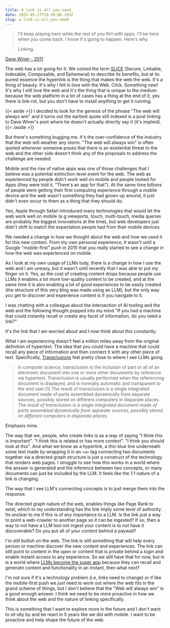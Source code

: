 ```yaml
---
title: A link is all you need
date: 2025-05-17T19:59:06.193Z
slug: a-link-is-all-you-need
---
```


> I'll keep playing here while the rest of you flirt with apps. I'll be here when you come back. I know it's going to happen. Here's why.
>
> Linking.

[Dave Winer - 2011](http://scripting.com/stories/2011/12/13/whyAppsAreNotTheFuture.html#p11405)

The web has a lot going for it. We coined the term [SLICE](https://paul.kinlan.me/slice-the-web/) (Secure, Linkable, Indexable, Composable, and Ephemeral) to describe its benefits, but at its purest essence the hyperlink is the thing that makes the web the web. It's a thing of beauty. It's why I fell in love with the Web. Click. Something new! It's why I still love the web and it's the thing that is unique to the medium because the web platform in a lot of cases has a thing at the end of it, yes there is link-rot, but you don't have to install anything to get it running.

{{< aside >}}
I decided to look for the genesis of the phrase "The web will always win" and it turns out the earliest quote still indexed is a post linking to Dave Winer's post where he doesn't actually directly say it (it's implied).
{{< /aside >}}

But there's something bugging me. It's the over-confidence of the industry that the web will weather any storm. "The web will always win" is often quoted whenever someone poses that there is an existential threat to the web and the other side doesn't think any of the proposals to address the challenge are needed.

Mobile and the rise of native apps was one of those challenges that I believe was a potential extinction-level event for the web. The web as experienced by people didn't work well on mobile and people looked for Apps (they were told it, "There's an app for that"). At the same time billions of people were getting their first computing experience through a mobile device and the web wasn't something they had grown up around, it just didn't even occur to them as a thing that they should do.

Yes, Apple through Safari introduced many technologies that would let the web work well on mobile (e.g viewports, touch, multi-touch, media queries are probably the biggest innovations at the time), but web developers just didn't shift to match the expectation people had from their mobile devices.

We needed a change in how we thought about the web and how we used it for this new context. From my own personal experience, it wasn't until a Google "mobile-first" push in 2015 that you really started to see a change in how the web was experienced on mobile.

As I look at my own usage of LLMs tody, there is a change in how I use the web and I am uneasy, but it wasn't until recently that I was able to put my finger on it. Yes, as the cost of creating content drops because people use LLMs it enables a lot more low-quality content to be created, and at the same time it is also enabling a lot of good experiences to be easily created (the structure of this very blog was made using an LLM), but the only way you get to discover and experience content is if you navigate to it.

I was chatting with a colleague about the intersection of AI tooling and the web and the following thought popped into my mind "If you had a machine that could instantly recall or create any facet of information, do you need a link?"

It's the link that I am worried about and I now think about this constantly.

What I am experiencing doesn't feel a million miles away from the original definition of hypertext. The idea that you could have a machine that could recall any piece of information and then connect it with any other piece of text. Specifically, [Transclusions](https://en.wikipedia.org/wiki/Transclusion) feel pretty close to where I see LLMs going.

> In computer science, transclusion is the inclusion of part or all of an electronic document into one or more other documents by reference via hypertext. Transclusion is usually performed when the referencing document is displayed, and is normally automatic and transparent to the end user.[1] The result of transclusion is a single integrated document made of parts assembled dynamically from separate sources, possibly stored on different computers in disparate places. _The result of transclusion is a single integrated document made of parts assembled dynamically from separate sources, possibly stored on different computers in disparate places._

Emphasis mine.

The way that we, people, who create links is as a way of saying "I think this is important". "I think this is related or has more context". "I think you should look at this". And what we know as a hyperlink, a thin blue line underneath some text made by wrapping it in an `<a>` tag connecting two documents together via a directed graph structure is just a construct of the technology that renders web pages. I struggle to see how this works in a world where the answer is generated and the inference between two concepts, or many documents can just be included by the LLM. It feels like the 1:1 nature of a link is changing.

The way that I see LLM's connecting concepts is to just merge them into the response.

The directed graph nature of the web, enables things like Page Rank to exist, which to my understanding has the link imply some level of authority. Its unclear to me if this is of any importance to a LLM. Is the link just a way to point a web-crawler to another page so it can be ingested? If so, then a way to not have a LLM tool not ingest your content is to not have it discoverable? Do you put all of your content behind a paywall?

I'm still bullish on the web. The link is still something that will help every person or machine discover the new content and experiences. The link can still point to content in the open or content that is private behind a login and enable instant access to any experience. So we still have that for now, but in is a world where [LLMs become the super app](/super-apps/) because they can recall and generate content and functionality in an instant, then what next?

I'm not sure if it's a technology problem (i.e, links need to change) or if like the mobile-first push we _just_ need to work out where the web fits in the grand scheme of things, but I don't believe that the "Web will always win" is a good enough answer. I think we need to be more proactive in how we think about the web and the nature of linking specifically.

This is something that I want to explore more in the future and I don't want to sit idly by and be react in 5 years like we did with mobile. I want to be proactive and help shape the future of the web.
